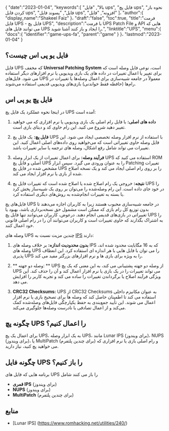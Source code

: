 {
   "date":"2023-01-04",
   "keywords":[
"بالا",
"فایل ups",
"فایل پچ ups",
"نحوه باز کردن فایل ups",
"فایل",
"پسوند فایل ups",
"افزونه",
"فایل"
]،
   "author":{
      "display_name":"Shakeel Faiz"
}،
   "draft":"false",
   "toc":true,
   "title":"فرمت فایل UPS - فایل پچ UPS",
   "description":"با فرمت UPS Patch File و API هایی که می توانند فایل های UPS را ایجاد و باز کنند آشنا شوید.",
   "linktitle":"UPS",
   "menu":{
      "docs":{
         "identifier":"game-ups-fa",
         "parent":"game"
}
}،
   "lastmod":"2023-01-04"
}

## فایل یو پی اس چیست؟

فایل UPS که مخفف **Universal Patching System** است، نوعی فایل وصله است که برای تغییر یا اعمال تغییرات در داده های یک بازی ویدیویی یا نرم افزارهای دیگر استفاده می شود. فایل‌های UPS معمولاً در جامعه شبیه‌سازی برای اعمال وصله‌ها یا تغییرات در رام‌ها (حافظه فقط خواندنی) بازی‌های ویدیویی قدیمی استفاده می‌شوند.

## فایل پچ یو پی اس

در اینجا نحوه عملکرد یک فایل پچ UPS آمده است:

1.  **داده های اصلی:** با فایل رام اصلی یک بازی ویدیویی یا نرم افزاری که می خواهید تغییر دهید شروع می کنید. این رام حاوی کد و دیتای بازی است.
    
2.  **فایل پچ:** یک فایل پچ UPS با استفاده از نرم افزار وصله تخصصی ایجاد می شود. این فایل وصله حاوی تغییراتی است که می‌خواهید روی داده‌های اصلی اعمال کنید. این تغییرات می تواند شامل رفع اشکال، وصله های ترجمه یا سایر تغییرات باشد.
    
3.  **فرآیند وصله:** برای اعمال تغییرات از یک ابزار وصله UPS استفاده می کنید که ROM اصلی و فایل پچ UPS را به عنوان ورودی می گیرد. سپس ابزار Patching تغییرات مشخص شده در فایل پچ UPS را بر روی رام اصلی ایجاد می کند و یک نسخه اصلاح شده از بازی یا نرم افزار ایجاد می کند.
    
4.  **نتیجه:** خروجی یک رام اصلاح شده یا اصلاح شده است که تغییرات فایل پچ UPS را در خود جای داده است. این رام وصله‌شده را می‌توان بر روی یک شبیه‌ساز پخش کرد یا بسته به تغییرات انجام‌شده به روش‌های دیگری استفاده کرد.
    

فایل‌های پچ UPS در جامعه شبیه‌سازی محبوب هستند زیرا به کاربران اجازه می‌دهند تا بدون توزیع کل رام بازی که ممکن است مشمول حق نسخه‌برداری باشد، بهبود یا تغییراتی در بازی‌های قدیمی انجام دهند. درعوض، کاربران می‌توانند تنها فایل پچ UPS را به اشتراک بگذارند که حاوی تغییرات است و کاربران می‌توانند آن را در رام اصلی قانونی خود اعمال کنند.

وصله های UPS چندین مزیت نسبت به [IPS](/game/ips/) دارند:

1.  **بدون محدودیت اندازه:** بر خلاف وصله های IPS که به 16 مگابایت محدود شده اند، وصله های UPS را می توان با فایل هایی با هر اندازه ای استفاده کرد. این انعطاف پذیری UPS را به ویژه برای بازی ها و نرم افزارهای بزرگتر مفید می کند.
    
2.  ** وصله دو جهته: ** UPS از وصله دو جهته پشتیبانی می کند، به این معنی که یک پچ UPS می تواند تغییرات را در یک بازی یا نرم افزار اعمال کند و آن را حذف کند. این ویژگی فرآیند اصلاح یا برگرداندن تغییرات را ساده می کند و تجربه کاربر را افزایش می دهد.
    
3.  **CRC32 Checksums:** UPS از CRC32 Checksums به عنوان مکانیزم داخلی استفاده می کند تا اطمینان حاصل کند که وصله ها برای تصحیح بازی یا نرم افزار اعمال می شوند. این تأیید جمع‌بندی به حفظ یکپارچگی فایل‌های وصله‌شده کمک می‌کند و از اعمال تصادفی یا نادرست وصله‌ها جلوگیری می‌کند.

## چگونه پچ UPS را اعمال کنیم؟

برای اعمال یک پچ UPS، به یک ابزار وصله UPS، مانند Lunar IPS (برای ویندوز)، NUPS (برای ویندوز)، یا MultiPatch (برای چندین پلتفرم) و رام اصلی بازی یا نرم افزاری که می خواهید پچ کنید، نیاز دارید.

## چگونه فایل UPS را باز کنیم؟

برنامه هایی که فایل های UPS را باز می کنند شامل

- **قمری IPS** (برای ویندوز)
- **NUPS** (برای ویندوز)
- **MultiPatch** (برای چندین پلتفرم)

## منابع
* [Lunar IPS] (https://www.romhacking.net/utilities/240/)


